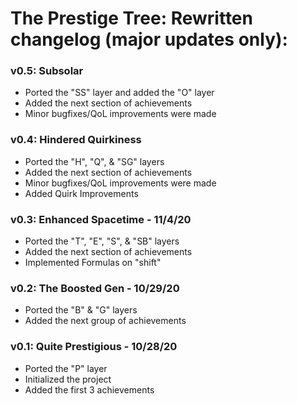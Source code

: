 # The Prestige Tree: Rewritten changelog (major updates only):

### v0.5: Subsolar
- Ported the "SS" layer and added the "O" layer
- Added the next section of achievements
- Minor bugfixes/QoL improvements were made

### v0.4: Hindered Quirkiness
- Ported the "H", "Q", & "SG" layers
- Added the next section of achievements
- Minor bugfixes/QoL improvements were made
- Added Quirk Improvements

### v0.3: Enhanced Spacetime - 11/4/20
- Ported the "T", "E", "S", & "SB" layers
- Added the next section of achievements
- Implemented Formulas on "shift"

### v0.2: The Boosted Gen - 10/29/20
- Ported the "B" & "G" layers
- Added the next group of achievements

### v0.1: Quite Prestigious - 10/28/20
- Ported the "P" layer
- Initialized the project
- Added the first 3 achievements